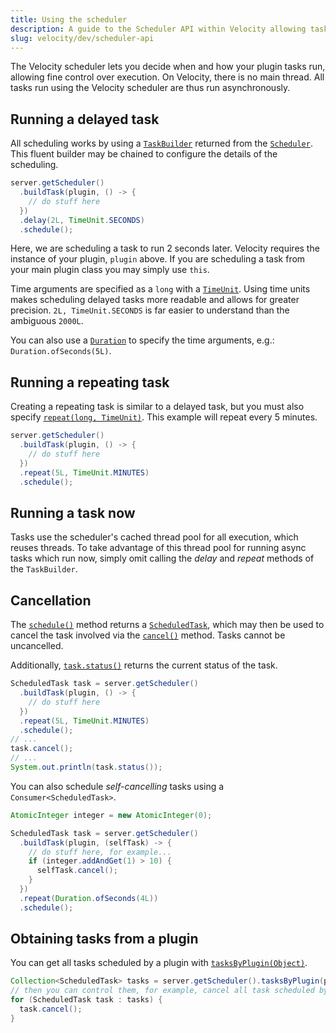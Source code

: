 ```yaml
---
title: Using the scheduler
description: A guide to the Scheduler API within Velocity allowing tasks to be run.
slug: velocity/dev/scheduler-api
---
```


The Velocity scheduler lets you decide when and how your plugin tasks run, allowing fine control
over execution. On Velocity, there is no main thread. All tasks run using the Velocity scheduler are
thus run asynchronously.

## Running a delayed task

All scheduling works by using a [`TaskBuilder`](jd:velocity:com.velocitypowered.api.scheduler.Scheduler$TaskBuilder)
returned from the [`Scheduler`](jd:velocity:com.velocitypowered.api.scheduler.Scheduler).
This fluent builder may be chained to configure the details of the scheduling.

```java
server.getScheduler()
  .buildTask(plugin, () -> {
    // do stuff here
  })
  .delay(2L, TimeUnit.SECONDS)
  .schedule();
```

Here, we are scheduling a task to run 2 seconds later. Velocity requires the instance of your
plugin, `plugin` above. If you are scheduling a task from your main plugin class you may simply use
`this`.

Time arguments are specified as a `long` with a [`TimeUnit`](jd:java:java.util.concurrent.TimeUnit).
Using time units makes scheduling delayed tasks more readable and allows for greater precision.
`2L, TimeUnit.SECONDS` is far easier to understand than the ambiguous `2000L`.

You can also use a [`Duration`](jd:java:java.time.Duration) to specify the time arguments,
e.g.: `Duration.ofSeconds(5L)`.

## Running a repeating task

Creating a repeating task is similar to a delayed task, but you must also specify
[`repeat(long, TimeUnit)`](jd:velocity:com.velocitypowered.api.scheduler.Scheduler$TaskBuilder#repeat(long,java.util.concurrent.TimeUnit)).
This example will repeat every 5 minutes.

```java
server.getScheduler()
  .buildTask(plugin, () -> {
    // do stuff here
  })
  .repeat(5L, TimeUnit.MINUTES)
  .schedule();
```

## Running a task now

Tasks use the scheduler's cached thread pool for all execution, which reuses threads. To take
advantage of this thread pool for running async tasks which run now, simply omit calling the _delay_
and _repeat_ methods of the `TaskBuilder`.

## Cancellation

The [`schedule()`](jd:velocity:com.velocitypowered.api.scheduler.Scheduler$TaskBuilder#schedule())
method returns a [`ScheduledTask`](jd:velocity:com.velocitypowered.api.scheduler.ScheduledTask),
which may then be used to cancel the task involved via the
[`cancel()`](jd:velocity:com.velocitypowered.api.scheduler.ScheduledTask#cancel()) method.
Tasks cannot be uncancelled.

Additionally, [`task.status()`](jd:velocity:com.velocitypowered.api.scheduler.ScheduledTask#status())
returns the current status of the task.

```java
ScheduledTask task = server.getScheduler()
  .buildTask(plugin, () -> {
    // do stuff here
  })
  .repeat(5L, TimeUnit.MINUTES)
  .schedule();
// ...
task.cancel();
// ...
System.out.println(task.status());
```

You can also schedule _self-cancelling_ tasks using a `Consumer<ScheduledTask>`.

```java
AtomicInteger integer = new AtomicInteger(0);

ScheduledTask task = server.getScheduler()
  .buildTask(plugin, (selfTask) -> {
    // do stuff here, for example...
    if (integer.addAndGet(1) > 10) {
      selfTask.cancel();
    }
  })
  .repeat(Duration.ofSeconds(4L))
  .schedule();
```

## Obtaining tasks from a plugin

You can get all tasks scheduled by a plugin with
[`tasksByPlugin(Object)`](jd:velocity:com.velocitypowered.api.scheduler.Scheduler#tasksByPlugin(java.lang.Object)).

```java
Collection<ScheduledTask> tasks = server.getScheduler().tasksByPlugin(plugin);
// then you can control them, for example, cancel all task scheduled by a plugin
for (ScheduledTask task : tasks) {
  task.cancel();
}
```
